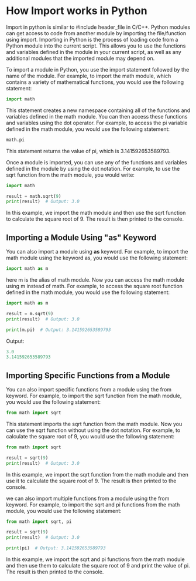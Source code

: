 # How Import works in Python

Import in python is similar to #include header_file in C/C++. Python modules can get access to code from another module by importing the file/function using import.
Importing in Python is the process of loading code from a Python module into the current script. This allows you to use the functions and variables defined in the module in your current script, as well as any additional modules that the imported module may depend on.

To import a module in Python, you use the import statement followed by the name of the module. For example, to import the math module, which contains a variety of mathematical functions, you would use the following statement:

```python
import math
```

This statement creates a new namespace containing all of the functions and variables defined in the math module. You can then access these functions and variables using the dot operator. For example, to access the pi variable defined in the math module, you would use the following statement:

```python
math.pi
```

This statement returns the value of pi, which is 3.141592653589793.

Once a module is imported, you can use any of the functions and variables defined in the module by using the dot notation. For example, to use the sqrt function from the math module, you would write:

```python
import math

result = math.sqrt(9)
print(result)  # Output: 3.0
```

In this example, we import the math module and then use the sqrt function to calculate the square root of 9. The result is then printed to the console.

## Importing a Module Using "as" Keyword

You can also import a module using **as** keyword. For example, to import the math module using the keyword as, you would use the following statement:

```python
import math as m
```

here m is the alias of math module. Now you can access the math module using m instead of math. For example, to access the square root function defined in the math module, you would use the following statement:

```python
import math as m

result = m.sqrt(9)
print(result)  # Output: 3.0

print(m.pi)  # Output: 3.141592653589793
```

Output:

```python
3.0
3.141592653589793
```

## Importing Specific Functions from a Module

You can also import specific functions from a module using the from keyword. For example, to import the sqrt function from the math module, you would use the following statement:

```python
from math import sqrt
```

This statement imports the sqrt function from the math module. Now you can use the sqrt function without using the dot notation. For example, to calculate the square root of 9, you would use the following statement:

```python
from math import sqrt

result = sqrt(9)
print(result)  # Output: 3.0
```

In this example, we import the sqrt function from the math module and then use it to calculate the square root of 9. The result is then printed to the console.

we can also import multiple functions from a module using the from keyword. For example, to import the sqrt and pi functions from the math module, you would use the following statement:

```python
from math import sqrt, pi

result = sqrt(9)
print(result)  # Output: 3.0

print(pi)  # Output: 3.141592653589793
```

In this example, we import the sqrt and pi functions from the math module and then use them to calculate the square root of 9 and print the value of pi. The result is then printed to the console.